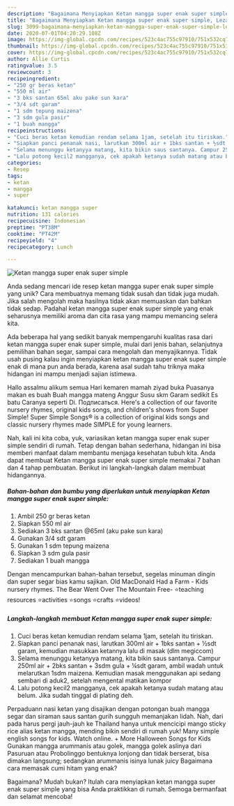 ```yaml
---
description: "Bagaimana Menyiapkan Ketan mangga super enak super simple, Lezat"
title: "Bagaimana Menyiapkan Ketan mangga super enak super simple, Lezat"
slug: 3099-bagaimana-menyiapkan-ketan-mangga-super-enak-super-simple-lezat
date: 2020-07-01T04:20:29.108Z
image: https://img-global.cpcdn.com/recipes/523c4ac755c97910/751x532cq70/ketan-mangga-super-enak-super-simple-foto-resep-utama.jpg
thumbnail: https://img-global.cpcdn.com/recipes/523c4ac755c97910/751x532cq70/ketan-mangga-super-enak-super-simple-foto-resep-utama.jpg
cover: https://img-global.cpcdn.com/recipes/523c4ac755c97910/751x532cq70/ketan-mangga-super-enak-super-simple-foto-resep-utama.jpg
author: Allie Curtis
ratingvalue: 3.5
reviewcount: 3
recipeingredient:
- "250 gr beras ketan"
- "550 ml air"
- "3 bks santan 65ml aku pake sun kara"
- "3/4 sdt garam"
- "1 sdm tepung maizena"
- "3 sdm gula pasir"
- "1 buah mangga"
recipeinstructions:
- "Cuci beras ketan kemudian rendam selama 1jam, setelah itu tiriskan."
- "Siapkan panci penanak nasi, larutkan 300ml air + 1bks santan + ½sdt garam, kemudian masukkan ketannya lalu di masak (dlm megiccom)"
- "Selama menunggu ketanyya matang, kita bikin saus santanya. Campur 250ml air + 2bks santan + 3sdm gula + ¼sdt garam, ambil wadah untuk melarutkan 1sdm maizena. Kemudian masak menggunakan api sedang sembari di aduk2, setelah mengental matikan kompor"
- "Lalu potong kecil2 mangganya, cek apakah ketanya sudah matang atau belum. Jika sudah tinggal di plating deh."
categories:
- Resep
tags:
- ketan
- mangga
- super

katakunci: ketan mangga super 
nutrition: 131 calories
recipecuisine: Indonesian
preptime: "PT38M"
cooktime: "PT42M"
recipeyield: "4"
recipecategory: Lunch

---
```



![Ketan mangga super enak super simple](https://img-global.cpcdn.com/recipes/523c4ac755c97910/751x532cq70/ketan-mangga-super-enak-super-simple-foto-resep-utama.jpg)

Anda sedang mencari ide resep ketan mangga super enak super simple yang unik? Cara membuatnya memang tidak susah dan tidak juga mudah. Jika salah mengolah maka hasilnya tidak akan memuaskan dan bahkan tidak sedap. Padahal ketan mangga super enak super simple yang enak seharusnya memiliki aroma dan cita rasa yang mampu memancing selera kita.

Ada beberapa hal yang sedikit banyak mempengaruhi kualitas rasa dari ketan mangga super enak super simple, mulai dari jenis bahan, selanjutnya pemilihan bahan segar, sampai cara mengolah dan menyajikannya. Tidak usah pusing kalau ingin menyiapkan ketan mangga super enak super simple enak di mana pun anda berada, karena asal sudah tahu triknya maka hidangan ini mampu menjadi sajian istimewa.

Hallo assalmu alikum semua Hari kemaren mamah ziyad buka Puasanya makan es buah Buah mangga mateng Anggur Susu skm Garam sedikit Es batu Caranya seperti Di. Подписаться. Here&#39;s a collection of our favorite nursery rhymes, original kids songs, and children&#39;s shows from Super Simple! Super Simple Songs® is a collection of original kids songs and classic nursery rhymes made SIMPLE for young learners.


Nah, kali ini kita coba, yuk, variasikan ketan mangga super enak super simple sendiri di rumah. Tetap dengan bahan sederhana, hidangan ini bisa memberi manfaat dalam membantu menjaga kesehatan tubuh kita. Anda dapat membuat Ketan mangga super enak super simple memakai 7 bahan dan 4 tahap pembuatan. Berikut ini langkah-langkah dalam membuat hidangannya.

<!--inarticleads1-->

##### Bahan-bahan dan bumbu yang diperlukan untuk menyiapkan Ketan mangga super enak super simple:

1. Ambil 250 gr beras ketan
1. Siapkan 550 ml air
1. Sediakan 3 bks santan @65ml (aku pake sun kara)
1. Gunakan 3/4 sdt garam
1. Gunakan 1 sdm tepung maizena
1. Siapkan 3 sdm gula pasir
1. Sediakan 1 buah mangga


Dengan mencampurkan bahan-bahan tersebut, segelas minuman dingin dan super segar bias kamu sajikan. Old MacDonald Had a Farm - Kids nursery rhymes. The Bear Went Over The Mountain Free- ⭐️teaching resources ⭐️activities ⭐️songs ⭐️crafts ⭐️videos! 

<!--inarticleads2-->

##### Langkah-langkah membuat Ketan mangga super enak super simple:

1. Cuci beras ketan kemudian rendam selama 1jam, setelah itu tiriskan.
1. Siapkan panci penanak nasi, larutkan 300ml air + 1bks santan + ½sdt garam, kemudian masukkan ketannya lalu di masak (dlm megiccom)
1. Selama menunggu ketanyya matang, kita bikin saus santanya. Campur 250ml air + 2bks santan + 3sdm gula + ¼sdt garam, ambil wadah untuk melarutkan 1sdm maizena. Kemudian masak menggunakan api sedang sembari di aduk2, setelah mengental matikan kompor
1. Lalu potong kecil2 mangganya, cek apakah ketanya sudah matang atau belum. Jika sudah tinggal di plating deh.


Perpaduann nasi ketan yang disajikan dengan potongan buah mangga segar dan siraman saus santan gurih sungguh memanjakan lidah. Nah, dari pada harus pergi jauh-jauh ke Thailand hanya untuk mencicipi mango sticky rice alias ketan mangga, mending bikin sendiri di rumah yuk! Many simple english songs for kids. Watch online. + More Halloween Songs for Kids Gunakan mangga arummanis atau golek, mangga golek aslinya dari Pasuruan atau Probolinggo bentuknya lonjong dan tidak berserat, bisa dimakan langsung; sedangkan arummanis isinya lunak juicy Bagaimana cara memasak cumi hitam yang enak? 

Bagaimana? Mudah bukan? Itulah cara menyiapkan ketan mangga super enak super simple yang bisa Anda praktikkan di rumah. Semoga bermanfaat dan selamat mencoba!

